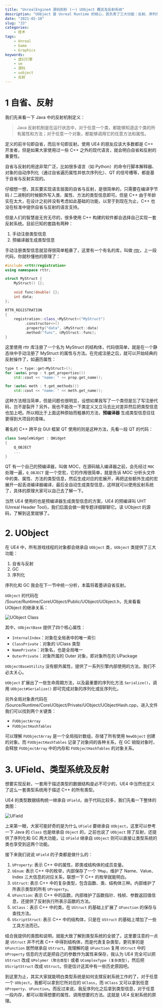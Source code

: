 ```yaml
---
title: "UnrealEngine4 源码剖析 (一) UObject 概览及反射系统"
description: "UObject 是 Unreal Runtime 的核心，其负责了三大功能：反射、序列化、GC，本篇着墨讲解 UObject 和反射系统。"
date: "2021-02-10"
slug: "33"
categories:
    - 技术
tags:
    - Unreal
    - Game
    - Graphics
keywords:
    - 虚幻引擎
    - ue
    - 源码
    - uobject
    - 反射
---
```


# 1 自省、反射

我们先来看一下 Java 中的反射机制定义：

> Java 反射机制是在运行状态中，对于任意一个类，都能够知道这个类的所有属性和方法；对于任意一个对象，都能够调用它的任意方法和属性。

定义的前半句即自省，而后半句即反射。使用 UE4 的朋友应该大多数都是 C++ 开发者，但是如果大家使用过一些 C++ 之外的现代语言，就会明白自省和反射的重要性。

自省与反射的用途非常广泛，比如很多语言（如 Python）的命令行脚本解释器、对象的自动序列化（通过自省遍历属性并依次序列化）、QT 的信号槽等，都是基于自省与反射实现的。

仔细想一想，其实要实现语言层面的自省与反射，是很简单的，只需要在编译字节码 / 二进制的时候额外写入类、属性、方法的类型信息即可。但是 C++ 由于年龄实在太大，在设计之初并没有考虑如此基础的功能，以至于到现在为止，C++ 也没在标准中提供自省与反射的语言支持。

但是人们的智慧是无穷无尽的，很多使用 C++ 构建的软件都会选择自己实现一套反射系统。目前已知的套路有两种：

1. 手动注册类型信息
2. 预编译器生成类型信息

手动注册类型信息就显得很简单粗暴了，这里有一个有名的库，叫做 [rttr](https://github.com/rttrorg/rttr)，上一段代码，你就秒懂他的原理了：

```cpp
#include <rttr/registration>
using namespace rttr;

struct MyStruct {
    MyStruct() {};
    
    void func(double) {};
    int data;
};

RTTR_REGISTRATION
{
    registration::class_<MyStruct>("MyStruct")
         .constructor<>()
         .property("data", &MyStruct::data)
         .method("func", &MyStruct::func);
}
```

这里使用 rttr 库注册了一个名为 MyStruct 的结构体，代码很简单，就是在一个静态块中手动注册了 MyStruct 的属性与方法。在完成注册之后，就可以开始经典的反射操作了，如遍历属性：

```cpp
type t = type::get<MyStruct>();
for (auto& prop : t.get_properties())
    std::cout << "name: " << prop.get_name();

for (auto& meth : t.get_methods())
    std::cout << "name: " << meth.get_name();
```

这种方法相当简单，但是问题也很明显，设想如果我写了一个类但是忘了写注册代码，岂不是裂开？另外，我也不能改一下类定义又立马去比对差异然后把类型信息也加上吧。所以相比于上面这种原始而粗暴的方法，**预编译器** 生成类型信息往往更得到大项目的青睐。

著名的 C++ 跨平台 GUI 框架 QT 使用的则是这种方法，先看一段 QT 的代码：

```cpp
class SampleWidget : QWidget 
{
    Q_OBJECT
    ...
}
```

QT 有一个自己的预编译器，叫做 MOC，在源码输入编译器之前，会先经过 `MOC` 处理一遍，`Q_OBJECT` 是一个空宏，它的作用很简单，就是告诉 MOC 分析头文件中的类、属性、方法的类型信息，然后生成对应的宏展开，再把这些额外生成的宏展开一起丢进编译器编译，最后全自动生成类型信息，这样就可以使用反射系统了，具体的原理大家可以自己去了解一下。

当然 UE4 使用的也是预编译器生成类型信息的方案，UE4 的预编译叫 UHT (Unreal Header Tool)，我们后面会做一期专题详细聊聊它。读 UObject 的源码，了解到这里就够了。

# 2. UObject

在 UE4 中，所有游戏线程的对象都会继承自 `UObject` 类，`UObject` 类提供了三大功能：

1. 自省与反射
2. GC
3. 序列化

序列化和 GC 我会在下一节中统一分析，本篇将着墨讲自省反射。

`UObject` 的代码在 /Source/Runtime/CoreUObject/Public/UObject/UObject.h，先来看看 UObject 的继承关系：

![UObject Class](52.png)

其中，`UObjectBase` 提供了四个核心属性：

* `InternalIndex`：对象在全局表中的唯一索引
* `ClassPrivate`：对象的 UClass 类型
* `NamePrivate`：对象名，也是全局唯一
* `OuterPrivate`：对象所属的 Outer 对象，即对象所在的 UPackage

`UObjectBaseUtility` 没有额外属性，提供了一系列引擎内部使用的方法，我们不必太关心。

`UObject` 扩展出了一些生命周期方法，以及最重要的序列化方法 `Serialize()`，调用 `UObject#Serialize()` 即可完成对象的序列化或反序列化。

另外全局对象表代码在 /Source/Runtime/CoreUObject/Private/UObject/UObjectHash.cpp，进入文件我们可以找到两个关键类：

* `FUObjectArray`
* `FUObjectHashTables`

可以理解 `FUObjectArray` 是一个全局指针数组，存储了所有使用 `NewObject` 创建的对象。而 `FUObjectHashTables` 记录了对象间的各种关系，在 GC 销毁对象时，会释放 `FUObjectArray` 中的内存和 `FUObjectHashTables` 的对象关系。

# 3. UField、类型系统及反射

想要实现反射，一套用于描述类型的数据结构是必不可少的，UE4 中当然也定义了这么一套类型系统用于描述 C++ 的所有类型。

UE4 的类型数据结构统一继承自 `UField`，由于代码比较多，我们先看一下整体的类图：

![UField](53.png)

上来第一眼，大家可能好奇的是为什么 `UField` 要继承自 `UObject`，这里可以参考一下 Java 的 `Class` 也是继承自 `Object` 的，之前也说了 `UObject` 除了反射，还提供了序列化和 GC 两大功能，让 `UField` 继承自 `UObject` 则可以直接让类型系统的类也享受到这两个功能。

接下来我们说说 `UField` 的子类都是做什么的：

1. `UProperty`: 表示 C++ 中的属性，即类或结构体的成员变量。
2. `UEnum`: 表示 C++ 中的枚举，内部保存了一个 `TMap`，维护了 Name、Value、Index 三大信息的对应关系，联想一下 C++ 的枚举就能明白。
3. `UStruct`: 表示 C++ 中的复杂类型，包含函数、类、结构体三种。内部维护了所表示类型的所有 `UProperty`。
4. `UFunction`: 表示 C++ 中的函数，内部维护了函数指针、栈帧、参数返回值信息，还提供了反射执行所表示函数的方法。
5. `UClass`：表示 C++ 中的类，在 `UStruct` 的基础上扩展了 `UFunction` 的保存与查找方法。
6. `UScriptStruct`: 表示 C++ 中的结构体，只是在 `UStruct` 的基础上增加了一些工具方法而已。

结合我提供的类图和说明，就能大致了解到类型系统的全貌了。这里要注意的一点是 `UStruct` 并不代表 C++ 中得到结构体，而是代表复杂类型，更坑爹的是 `UFunction` 居然继承自 `UStruct`。我理解的是 `UFunction` 复用 `UStruct` 中的 `UProperty` 信息的方式是把自己的参数作为属性来保存，我认为 UE4 完全可以把 `UStruct` 改成 `UPolymer (聚合类型)` 或者 `UComplexType (复杂类型)`，然后把 `UScriptStruct` 改成 `UStruct`。但是估计这其中有一些历史原因吧。

到这里为止，其实大家就能明白类型系统是如何支撑反射系统工作的了，对于任意一个 `UObject`，我都可以拿到它所对应的 `UClass`，而 `UClass` 又可以拿到任意 `UProperty`、`UFunction`。而反过来说，我反序列化之后拿到类型信息，对于任意一段内存，都可以取得想要的属性、调用想要的方法。这就是 UE4 反射系统的原理。

